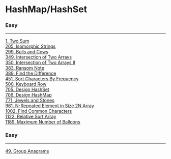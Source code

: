 # HashMap/HashSet

### Easy
---
[1. Two Sum](solutions/0001-Two%20Sum.md)</br>
[205. Isomorphic Strings](solutions/0205-Isomorphic%20Strings.md)</br>
[299. Bulls and Cows](solutions/0299-Bulls%20and%20Cows.md)</br>
[349. Intersection of Two Arrays](solutions/0349-Intersection%20of%20Two%20Arrays.md)</br>
[350. Intersection of Two Arrays II](solutions/0350-Intersection%20of%20Two%20Arrays%20II.md)</br>
[383. Ransom Note](solutions/0383-Ransom%20Note.md)</br>
[389. Find the Difference](solutions/0389-Find%20the%20Difference.md)</br>
[451. Sort Characters By Frequency](solutions/0451-Sort%20Characters%20By%20Frequency.md)</br>
[500. Keyboard Row](solutions/0500-Keyboard%20Row.md)</br>
[705. Design HashSet](solutions/0705-Design%20HashSet.md)</br>
[706. Design HashMap](solutions/0706-Design%20HashMap.md)</br>
[771. Jewels and Stones](solutions/0771-Jewels%20and%20Stones.md)</br>
[961. N-Repeated Element in Size 2N Array](solutions/0961-N-Repeated%20Element%20in%20Size%202N%20Array.md)</br>
[1002. Find Common Characters](solutions/1002-Find%20Common%20Characters.md)</br>
[1122. Relative Sort Array](solutions/1122-Relative%20Sort%20Array.md)</br>
[1189. Maximum Number of Balloons](solutions/1189-Maximum%20Number%20of%20Balloons.md)</br>

### Easy
---
[49. Group Anagrams](solutions/0049-Group%20Anagrams.md)</br>